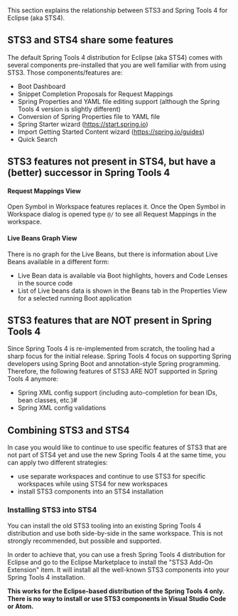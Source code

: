 This section explains the relationship between STS3 and Spring Tools 4 for Eclipse (aka STS4).

## STS3 and STS4 share some features

The default Spring Tools 4 distribution for Eclipse (aka STS4) comes with several components pre-installed that you are well familiar with from using STS3. Those components/features are:

- Boot Dashboard
- Snippet Completion Proposals for Request Mappings
- Spring Properties and YAML file editing support (although the Spring Tools 4 version is slightly different)
- Conversion of Spring Properties file to YAML file
- Spring Starter wizard (https://start.spring.io)
- Import Getting Started Content wizard (https://spring.io/guides)
- Quick Search

## STS3 features not present in STS4, but have a (better) successor in Spring Tools 4

#### Request Mappings View
Open Symbol in Workspace features replaces it. Once the Open Symbol in Workspace dialog is opened type `@/` to see all Request Mappings in the workspace.

#### Live Beans Graph View
There is no graph for the Live Beans, but there is information about Live Beans available in a different form:
- Live Bean data is available via Boot highlights, hovers and Code Lenses in the source code
- List of Live beans data is shown in the Beans tab in the Properties View for a selected running Boot application

## STS3 features that are NOT present in Spring Tools 4

Since Spring Tools 4 is re-implemented from scratch, the tooling had a sharp focus for the initial release. Spring Tools 4 focus on supporting Spring developers using Spring Boot and annotation-style Spring programming. Therefore, the following features of STS3 ARE NOT supported in Spring Tools 4 anymore:

- Spring XML config support (including auto-completion for bean IDs, bean classes, etc.)#
- Spring XML config validations

## Combining STS3 and STS4

In case you would like to continue to use specific features of STS3 that are not part of STS4 yet and use the new Spring Tools 4 at the same time, you can apply two different strategies:

- use separate workspaces and continue to use STS3 for specific workspaces while using STS4 for new workspaces
- install STS3 components into an STS4 installation

### Installing STS3 into STS4

You can install the old STS3 tooling into an existing Spring Tools 4 distribution and use both side-by-side in the same workspace. This is not strongly recommended, but possible and supported.

In order to achieve that, you can use a fresh Spring Tools 4 distribution for Eclipse and go to the Eclipse Marketplace to install the "STS3 Add-On Extension" item. It will install all the well-known STS3 components into your Spring Tools 4 installation.

__This works for the Eclipse-based distribution of the Spring Tools 4 only. There is no way to install or use STS3 components in Visual Studio Code or Atom.__
